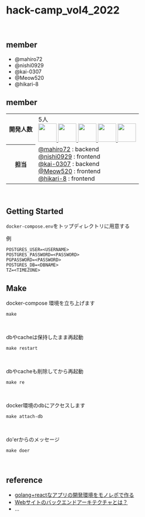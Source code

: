 # hack-camp_vol4_2022


<br>

## member
- @mahiro72
- @nishi0929
- @kai-0307
- @Meow520
- @hikari-8

 
## member
<table>
  <tr>
    <th>開発人数</th>
    <td>
      5人<br>
      <b><a href="https://github.com/mahiro72"><img src="https://github.com/mahiro72.png" width="50px;" /></b>
      <b><a href="https://github.com/nishi0929"><img src="https://github.com/mahiro72.png" width="50px;" /></b>
      <b><a href="https://github.com/kai-0307"><img src="https://github.com/mahiro72.png" width="50px;" /></b>
      <b><a href="https://github.com/Meow520"><img src="https://github.com/mahiro72.png" width="50px;" /></b>
      <b><a href="https://github.com/hikari-8"><img src="https://github.com/mahiro72.png" width="50px;" /></b>
<!--       <b><a href="https://github.com/knknk98"><img src="https://github.com/knknk98.png" width="50px;" /></b>
      <b><a href="https://github.com/zwwaa-ku"><img src="https://github.com/zwwaa-ku.png" width="50px;" /></b>
      <b><a href="https://github.com/yuta-ike"><img src="https://github.com/yuta-ike.png" width="50px;" /></b> -->
    </td>
  </tr>
  <tr>
    <th>担当</th>
    <td>
      <a href="https://github.com/mahiro72">@mahiro72</a> : backend <br>
      <a href="https://github.com/nishi0929">@nishi0929</a> : frontend <br>
      <a href="https://github.com/kai-0307">@kai-0307</a> : backend <br>
      <a href="https://github.com/Meow520">@Meow520</a> : frontend <br>
      <a href="https://github.com/hikari-8">@hikari-8</a> : frontend <br>
<!--       <a href="https://github.com/knknk98">@knknk98</a> : フロントエンド(UI)<br>
      <a href="https://github.com/zwwaa-ku">@Nobuaki-M</a> : フロントエンド(UI)<br>
      <a href="https://github.com/yuta-ike">@yuta-ike</a>：メンター、アイデア出し、一部フロントエンドの実装<br> -->
    </td>
  </tr>
</table>


<br>

## Getting Started

```docker-compose.env```をトップディレクトリに用意する

例
```
POSTGRES_USER=<USERNAME>
POSTGRES_PASSWORD=<PASSWORD>
PGPASSWORD=<PASSWORD>
POSTGRES_DB=<DBNAME>
TZ=<TIMEZONE>
```


## Make

docker-compose 環境を立ち上げます

```
make
```

<br>

dbやcacheは保持したまま再起動

```
make restart
```

<br>

dbやcacheも削除してから再起動

```
make re
```


<br>

docker環境のdbにアクセスします

```
make attach-db
```

<br>

do'erからのメッセージ

```
make doer
```

<br>


## reference
- [golang+reactなアプリの開発環境をモノレポで作る](https://zenn.dev/karabiner/articles/golang_react_monorepo)
- [Webサイトのバックエンドアーキテクチャとは？](https://jp.indeed.com/career-advice/career-development/what-is-backend-web-architecture)
- ...
